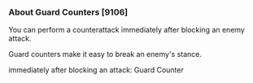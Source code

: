### About Guard Counters [9106]

You can perform a counterattack immediately after blocking an enemy attack.

Guard counters make it easy to break an enemy's stance.

immediately after blocking an attack: Guard Counter